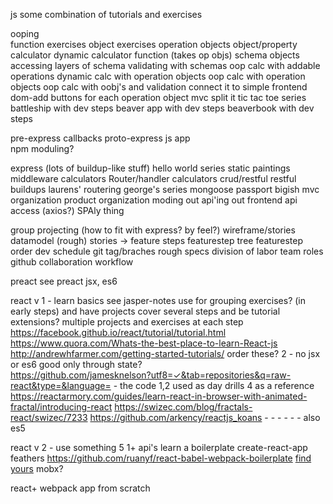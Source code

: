 js
	some combination of tutorials and exercises

ooping	
	function exercises
	object exercises
	operation objects
	object/property calculator
	dynamic calculator function (takes op objs)
	schema objects
	accessing layers of schema
	validating with schemas
	oop calc with addable operations
	dynamic calc with operation objects
	oop calc with operation objects
	oop calc with oobj's and validation
	connect it to simple frontend
	dom-add buttons for each operation object
	mvc split it
	tic tac toe series
	battleship with dev steps
	beaver app with dev steps
	beaverbook with dev steps

pre-express
	callbacks
	proto-express js app	
	npm moduling?

express (lots of buildup-like stuff)
	hello world series
	static paintings
	middleware calculators
	Router/handler calculators
	crud/restful
	restful buildups
	laurens' routering
	george's series
	mongoose
	passport
	bigish mvc organization
	product organization
	moding out
	api'ing out
	frontend api access (axios?)
	SPAly thing

group projecting (how to fit with express? by feel?)
	wireframe/stories
	datamodel (rough)
	stories -> feature steps
	featurestep tree
	featurestep order
	dev schedule
	git tag/braches
	rough specs
	division of labor
	team roles
	github collaboration workflow

preact
	see preact
	jsx, es6

react v 1  - learn basics
	see jasper-notes
		use for grouping exercises? (in early steps)
		and have projects cover several steps and be tutorial extensions?
	multiple projects and exercises at each step
	https://facebook.github.io/react/tutorial/tutorial.html
	https://www.quora.com/Whats-the-best-place-to-learn-React-js
	http://andrewhfarmer.com/getting-started-tutorials/
		order these?
		2 - no jsx or es6
			good only through state?	
			https://github.com/jamesknelson?utf8=✓&tab=repositories&q=raw-react&type=&language= - the code
		1,2 used as day drills
	4 as a reference
	https://reactarmory.com/guides/learn-react-in-browser-with-animated-fractal/introducing-react
		https://swizec.com/blog/fractals-react/swizec/7233
	https://github.com/arkency/reactjs_koans   -   - - - - - also es5




react v 2  - use something
	5
	1+ api's
	learn a boilerplate 
		create-react-app
		feathers
		https://github.com/ruanyf/react-babel-webpack-boilerplate
		[find yours](http://andrewhfarmer.com/starter-project/)
	mobx?

react+
	webpack 
	app from scratch

	





